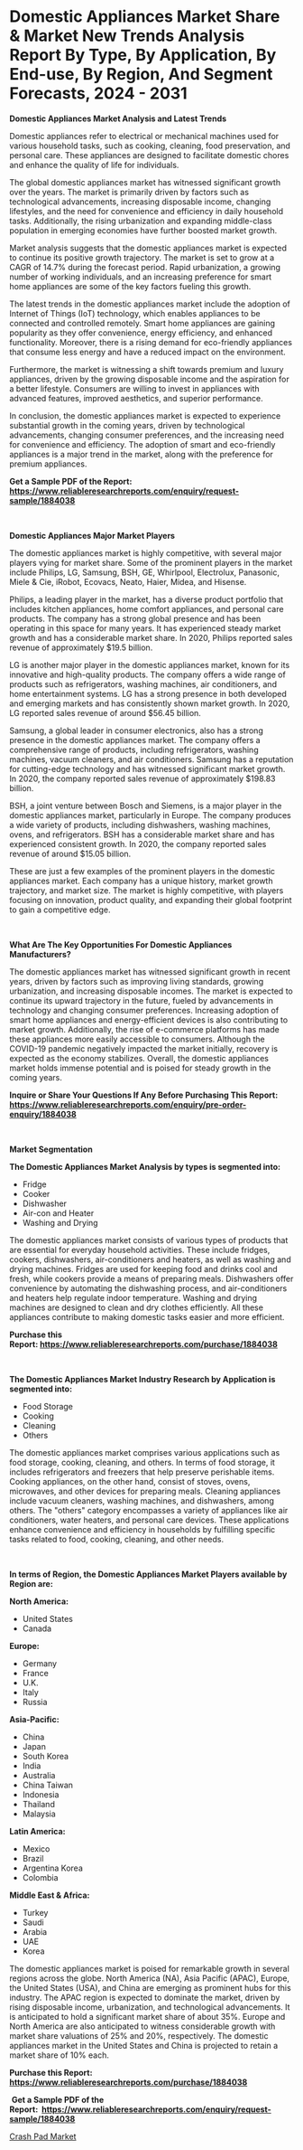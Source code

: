 <p><h1>Domestic Appliances Market Share & Market New Trends Analysis Report By Type, By Application, By End-use, By Region, And Segment Forecasts, 2024 - 2031</h1></p><p><strong>Domestic Appliances Market Analysis and Latest Trends</strong></p>
<p><p>Domestic appliances refer to electrical or mechanical machines used for various household tasks, such as cooking, cleaning, food preservation, and personal care. These appliances are designed to facilitate domestic chores and enhance the quality of life for individuals.</p><p>The global domestic appliances market has witnessed significant growth over the years. The market is primarily driven by factors such as technological advancements, increasing disposable income, changing lifestyles, and the need for convenience and efficiency in daily household tasks. Additionally, the rising urbanization and expanding middle-class population in emerging economies have further boosted market growth.</p><p>Market analysis suggests that the domestic appliances market is expected to continue its positive growth trajectory. The market is set to grow at a CAGR of 14.7% during the forecast period. Rapid urbanization, a growing number of working individuals, and an increasing preference for smart home appliances are some of the key factors fueling this growth.</p><p>The latest trends in the domestic appliances market include the adoption of Internet of Things (IoT) technology, which enables appliances to be connected and controlled remotely. Smart home appliances are gaining popularity as they offer convenience, energy efficiency, and enhanced functionality. Moreover, there is a rising demand for eco-friendly appliances that consume less energy and have a reduced impact on the environment.</p><p>Furthermore, the market is witnessing a shift towards premium and luxury appliances, driven by the growing disposable income and the aspiration for a better lifestyle. Consumers are willing to invest in appliances with advanced features, improved aesthetics, and superior performance.</p><p>In conclusion, the domestic appliances market is expected to experience substantial growth in the coming years, driven by technological advancements, changing consumer preferences, and the increasing need for convenience and efficiency. The adoption of smart and eco-friendly appliances is a major trend in the market, along with the preference for premium appliances.</p></p>
<p><strong>Get a Sample PDF of the Report:&nbsp; <a href="https://www.reliableresearchreports.com/enquiry/request-sample/1884038">https://www.reliableresearchreports.com/enquiry/request-sample/1884038</a></strong></p>
<p>&nbsp;</p>
<p><strong>Domestic Appliances Major Market Players</strong></p>
<p><p>The domestic appliances market is highly competitive, with several major players vying for market share. Some of the prominent players in the market include Philips, LG, Samsung, BSH, GE, Whirlpool, Electrolux, Panasonic, Miele & Cie, iRobot, Ecovacs, Neato, Haier, Midea, and Hisense.</p><p>Philips, a leading player in the market, has a diverse product portfolio that includes kitchen appliances, home comfort appliances, and personal care products. The company has a strong global presence and has been operating in this space for many years. It has experienced steady market growth and has a considerable market share. In 2020, Philips reported sales revenue of approximately $19.5 billion.</p><p>LG is another major player in the domestic appliances market, known for its innovative and high-quality products. The company offers a wide range of products such as refrigerators, washing machines, air conditioners, and home entertainment systems. LG has a strong presence in both developed and emerging markets and has consistently shown market growth. In 2020, LG reported sales revenue of around $56.45 billion.</p><p>Samsung, a global leader in consumer electronics, also has a strong presence in the domestic appliances market. The company offers a comprehensive range of products, including refrigerators, washing machines, vacuum cleaners, and air conditioners. Samsung has a reputation for cutting-edge technology and has witnessed significant market growth. In 2020, the company reported sales revenue of approximately $198.83 billion.</p><p>BSH, a joint venture between Bosch and Siemens, is a major player in the domestic appliances market, particularly in Europe. The company produces a wide variety of products, including dishwashers, washing machines, ovens, and refrigerators. BSH has a considerable market share and has experienced consistent growth. In 2020, the company reported sales revenue of around $15.05 billion.</p><p>These are just a few examples of the prominent players in the domestic appliances market. Each company has a unique history, market growth trajectory, and market size. The market is highly competitive, with players focusing on innovation, product quality, and expanding their global footprint to gain a competitive edge.</p></p>
<p>&nbsp;</p>
<p><strong>What Are The Key Opportunities For Domestic Appliances Manufacturers?</strong></p>
<p><p>The domestic appliances market has witnessed significant growth in recent years, driven by factors such as improving living standards, growing urbanization, and increasing disposable incomes. The market is expected to continue its upward trajectory in the future, fueled by advancements in technology and changing consumer preferences. Increasing adoption of smart home appliances and energy-efficient devices is also contributing to market growth. Additionally, the rise of e-commerce platforms has made these appliances more easily accessible to consumers. Although the COVID-19 pandemic negatively impacted the market initially, recovery is expected as the economy stabilizes. Overall, the domestic appliances market holds immense potential and is poised for steady growth in the coming years.</p></p>
<p><strong>Inquire or Share Your Questions If Any Before Purchasing This Report: <a href="https://www.reliableresearchreports.com/enquiry/pre-order-enquiry/1884038">https://www.reliableresearchreports.com/enquiry/pre-order-enquiry/1884038</a></strong></p>
<p>&nbsp;</p>
<p><strong>Market Segmentation</strong></p>
<p><strong>The Domestic Appliances Market Analysis by types is segmented into:</strong></p>
<p><ul><li>Fridge</li><li>Cooker</li><li>Dishwasher</li><li>Air-con and Heater</li><li>Washing and Drying</li></ul></p>
<p><p>The domestic appliances market consists of various types of products that are essential for everyday household activities. These include fridges, cookers, dishwashers, air-conditioners and heaters, as well as washing and drying machines. Fridges are used for keeping food and drinks cool and fresh, while cookers provide a means of preparing meals. Dishwashers offer convenience by automating the dishwashing process, and air-conditioners and heaters help regulate indoor temperature. Washing and drying machines are designed to clean and dry clothes efficiently. All these appliances contribute to making domestic tasks easier and more efficient.</p></p>
<p><strong>Purchase this Report:&nbsp;<a href="https://www.reliableresearchreports.com/purchase/1884038">https://www.reliableresearchreports.com/purchase/1884038</a></strong></p>
<p>&nbsp;</p>
<p><strong>The Domestic Appliances Market Industry Research by Application is segmented into:</strong></p>
<p><ul><li>Food Storage</li><li>Cooking</li><li>Cleaning</li><li>Others</li></ul></p>
<p><p>The domestic appliances market comprises various applications such as food storage, cooking, cleaning, and others. In terms of food storage, it includes refrigerators and freezers that help preserve perishable items. Cooking appliances, on the other hand, consist of stoves, ovens, microwaves, and other devices for preparing meals. Cleaning appliances include vacuum cleaners, washing machines, and dishwashers, among others. The "others" category encompasses a variety of appliances like air conditioners, water heaters, and personal care devices. These applications enhance convenience and efficiency in households by fulfilling specific tasks related to food, cooking, cleaning, and other needs.</p></p>
<p>&nbsp;</p>
<p><strong>In terms of Region, the Domestic Appliances Market Players available by Region are:</strong></p>
<p>
    <p> <strong> North America: </strong>
        <ul>
            <li>United States</li>
            <li>Canada</li>
        </ul>
        </p> 
    <p> <strong> Europe: </strong>
        <ul>
            <li>Germany</li>
            <li>France</li>
            <li>U.K.</li>
            <li>Italy</li>
            <li>Russia</li>
        </ul>
        </p> 
    <p> <strong> Asia-Pacific: </strong>
        <ul>
            <li>China</li>
            <li>Japan</li>
            <li>South Korea</li>
            <li>India</li>
            <li>Australia</li>
            <li>China Taiwan</li>
            <li>Indonesia</li>
            <li>Thailand</li>
            <li>Malaysia</li>
        </ul>
        </p> 
    <p> <strong> Latin America: </strong>
        <ul>
            <li>Mexico</li>
            <li>Brazil</li>
            <li>Argentina Korea</li>
            <li>Colombia</li>
        </ul>
        </p> 
    <p> <strong> Middle East & Africa: </strong>
        <ul>
            <li>Turkey</li>
            <li>Saudi</li>
            <li>Arabia</li>
            <li>UAE</li>
            <li>Korea</li>
        </ul>
    </p>
    </p>
<p><p>The domestic appliances market is poised for remarkable growth in several regions across the globe. North America (NA), Asia Pacific (APAC), Europe, the United States (USA), and China are emerging as prominent hubs for this industry. The APAC region is expected to dominate the market, driven by rising disposable income, urbanization, and technological advancements. It is anticipated to hold a significant market share of about 35%. Europe and North America are also anticipated to witness considerable growth with market share valuations of 25% and 20%, respectively. The domestic appliances market in the United States and China is projected to retain a market share of 10% each.</p></p>
<p><strong>Purchase this Report: <a href="https://www.reliableresearchreports.com/purchase/1884038">https://www.reliableresearchreports.com/purchase/1884038</a></strong></p>
<p>&nbsp;<strong>Get a Sample PDF of the Report:&nbsp;&nbsp;<a href="https://www.reliableresearchreports.com/enquiry/request-sample/1884038">https://www.reliableresearchreports.com/enquiry/request-sample/1884038</a></strong></p>
<p><strong></strong></p>
<p><p><a href="https://www.linkedin.com/pulse/crash-pad-market-insights-players-forecast-till-2030-ebfhf/">Crash Pad Market</a></p></p>